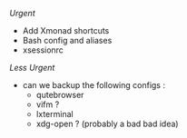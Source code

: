 _Urgent_
- Add Xmonad shortcuts
- Bash config and aliases
- xsessionrc

_Less Urgent_
- can we backup the following configs :
    - qutebrowser
    - vifm ?
    - lxterminal
    - xdg-open ? (probably a bad bad idea)
